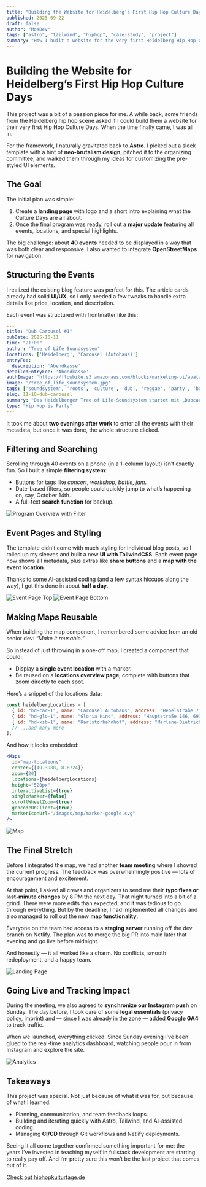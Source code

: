```yaml
---
title: "Building the Website for Heidelberg’s First Hip Hop Culture Days"
published: 2025-09-22
draft: false
author: "MosDev"
tags: ["astro", "tailwind", "hiphop", "case-study", "project"]
summary: "How I built a website for the very first Heidelberg Hip Hop Culture Days — from landing page to 40+ events, maps, filtering, and a smooth live launch."
---
```


# Building the Website for Heidelberg’s First Hip Hop Culture Days  

This project was a bit of a passion piece for me. A while back, some friends from the Heidelberg hip hop scene asked if I could build them a website for their very first Hip Hop Culture Days. When the time finally came, I was all in.  

For the framework, I naturally gravitated back to **Astro**. I picked out a sleek template with a hint of **neo-brutalism design**, pitched it to the organizing committee, and walked them through my ideas for customizing the pre-styled UI elements.  

## The Goal  
The initial plan was simple:  
1. Create a **landing page** with logo and a short intro explaining what the Culture Days are all about.  
2. Once the final program was ready, roll out a **major update** featuring all events, locations, and special highlights.  

The big challenge: about **40 events** needed to be displayed in a way that was both clear and responsive. I also wanted to integrate **OpenStreetMaps** for navigation.  

## Structuring the Events  
I realized the existing blog feature was perfect for this. The article cards already had solid **UI/UX**, so I only needed a few tweaks to handle extra details like price, location, and description.  

Each event was structured with frontmatter like this:  

```yaml
---
title: "Dub Carousel #1"
pubDate: 2025-10-11
time: "21:00"
author: 'Tree of Life Soundsystem'
locations: ['Heidelberg', 'Carousel (Autohaus)']
entryFee:
  description: 'Abendkasse'
detailedEntryFee: 'Abendkasse'
authImage: 'https://flowbite.s3.amazonaws.com/blocks/marketing-ui/avatars/bonnie-green.png'
image: '/tree_of_life_soundsystem.jpg'
tags: ['soundsystem', 'roots', 'culture', 'dub', 'reggae', 'party', 'bass', 'veranstaltung', '11-10']
slug: 11-10-dub-carousel
summary: "Das Heidelberger Tree of Life-Soundsystem startet mit „Dubcarousel“ eine Partyreihe..."
type: "Hip Hop is Party"
---
```

It took me about **two evenings after work** to enter all the events with their metadata, but once it was done, the whole structure clicked.

## Filtering and Searching

Scrolling through 40 events on a phone (in a 1-column layout) isn’t exactly fun. So I built a simple **filtering system**:

* Buttons for tags like *concert, workshop, battle, jam*.
* Date-based filters, so people could quickly jump to what’s happening on, say, October 14th.
* A full-text **search function** for backup.

![Program Overview with Filter](../../assets/hhk/program_with_filters.png)

## Event Pages and Styling

The template didn’t come with much styling for individual blog posts, so I rolled up my sleeves and built a new **UI with TailwindCSS**. Each event page now shows all metadata, plus extras like **share buttons** and a **map with the event location**.

Thanks to some AI-assisted coding (and a few syntax hiccups along the way), I got this done in about **half a day**.

![Event Page Top](../../assets/hhk/events_1.png)
![Event Page Bottom](../../assets/hhk/events_2.png)

## Making Maps Reusable

When building the map component, I remembered some advice from an old senior dev: *“Make it reusable.”*

So instead of just throwing in a one-off map, I created a component that could:

* Display a **single event location** with a marker.
* Be reused on a **locations overview page**, complete with buttons that zoom directly to each spot.

Here’s a snippet of the locations data:

```js
const heidelbergLocations = [
  { id: "hd-car-1", name: "Carousel Autohaus", address: "Hebelstraße 7, 69115 Heidelberg", lat: 49.396849851638926, lng: 8.680147697801925 },
  { id: "hd-glo-1", name: "Gloria Kino", address: "Hauptstraße 146, 69117 Heidelberg", lat: 49.41179625945299, lng: 8.707305626638524 },
  { id: "hd-ksb-1", name: "Karlstorbahnhof", address: "Marlene-Dietrich-Platz 3, 69126 Heidelberg", lat: 49.38683255004057, lng: 8.681163084309357 },
  // ...and many more
];
```

And how it looks embedded:

```jsx
<Maps
  id="map-locations"
  center={[49.3988, 8.6724]}
  zoom={20}
  locations={heidelbergLocations}
  height="520px"
  interactiveList={true}
  singleMarker={false}
  scrollWheelZoom={true}
  geocodeOnClient={true}
  markerIconUrl="/images/map/marker-google.svg"
/>
```

![Map](../../assets/hhk/detailed_map.png)

## The Final Stretch

Before I integrated the map, we had another **team meeting** where I showed the current progress. The feedback was overwhelmingly positive — lots of encouragement and excitement.

At that point, I asked all crews and organizers to send me their **typo fixes or last-minute changes** by 8 PM the next day. That night turned into a bit of a grind. There were more edits than expected, and it was tedious to go through everything. But by the deadline, I had implemented all changes and also managed to roll out the new **map functionality**.

Everyone on the team had access to a **staging server** running off the dev branch on Netlify. The plan was to merge the big PR into main later that evening and go live before midnight.

And honestly — it all worked like a charm.
No conflicts, smooth redeployment, and a happy team.

![Landing Page](../../assets/hhk/landing_page.png)

## Going Live and Tracking Impact

During the meeting, we also agreed to **synchronize our Instagram push** on Sunday. The day before, I took care of some **legal essentials** (privacy policy, imprint) and — since I was already in the zone — added **Google GA4** to track traffic.

When we launched, everything clicked. Since Sunday evening I’ve been glued to the real-time analytics dashboard, watching people pour in from Instagram and explore the site.

![Analytics](../../assets/hhk/ga4.png)

## Takeaways

This project was special. Not just because of what it was for, but because of what I learned:

* Planning, communication, and team feedback loops.
* Building and iterating quickly with Astro, Tailwind, and AI-assisted coding.
* Managing **CI/CD** through Git workflows and Netlify deployments.

Seeing it all come together confirmed something important for me: the years I’ve invested in teaching myself in fullstack development are starting to really pay off. And I’m pretty sure this won’t be the last project that comes out of it.

[Check out hiphopkulturtage.de](https://hiphopkulturtage.de)

